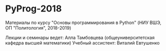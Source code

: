 # PyProg-2018

Материалы по курсу "Основы программирования в Python" (НИУ ВШЭ, ОП "Политология", 2018-2019)

Лекции и семинары ведет: Алла Тамбовцева (общеуниверситетская кафедра высшей математики)
Учебный ассистент: Виталий Евтушенко
